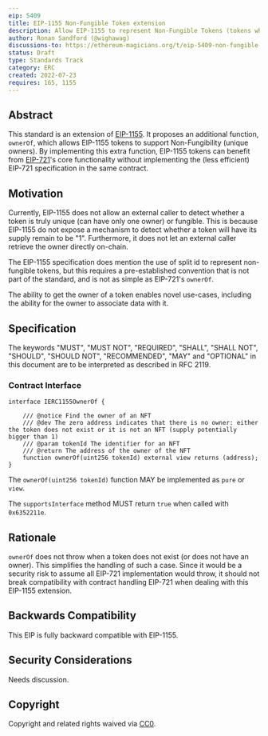 ```yaml
---
eip: 5409
title: EIP-1155 Non-Fungible Token extension
description: Allow EIP-1155 to represent Non-Fungible Tokens (tokens who have a unique owner)
author: Ronan Sandford (@wighawag)
discussions-to: https://ethereum-magicians.org/t/eip-5409-non-fungible-token-extension-for-eip-1155/10240
status: Draft
type: Standards Track
category: ERC
created: 2022-07-23
requires: 165, 1155
---
```


## Abstract

This standard is an extension of [EIP-1155](./eip-1155.md). It proposes an additional function, `ownerOf`, which allows EIP-1155 tokens to support Non-Fungibility (unique owners). By implementing this extra function, EIP-1155 tokens can benefit from [EIP-721](./eip-721.md)'s core functionality without implementing the (less efficient) EIP-721 specification in the same contract.

## Motivation

Currently, EIP-1155 does not allow an external caller to detect whether a token is truly unique (can have only one owner) or fungible. This is because EIP-1155 do not expose a mechanism to detect whether a token will have its supply remain to be "1". Furthermore, it does not let an external caller retrieve the owner directly on-chain.

The EIP-1155 specification does mention the use of split id to represent non-fungible tokens, but this requires a pre-established convention that is not part of the standard, and is not as simple as EIP-721's `ownerOf`.

The ability to get the owner of a token enables novel use-cases, including the ability for the owner to associate data with it.

## Specification

The keywords "MUST", "MUST NOT", "REQUIRED", "SHALL", "SHALL NOT", "SHOULD", "SHOULD NOT", "RECOMMENDED", "MAY" and "OPTIONAL" in this document are to be interpreted as described in RFC 2119.

### Contract Interface

```solidity
interface IERC1155OwnerOf {

    /// @notice Find the owner of an NFT
    /// @dev The zero address indicates that there is no owner: either the token does not exist or it is not an NFT (supply potentially bigger than 1)
    /// @param tokenId The identifier for an NFT
    /// @return The address of the owner of the NFT
    function ownerOf(uint256 tokenId) external view returns (address);
}
```

The `ownerOf(uint256 tokenId)` function MAY be implemented as `pure` or `view`.

The `supportsInterface` method MUST return `true` when called with `0x6352211e`.

## Rationale

`ownerOf` does not throw when a token does not exist (or does not have an owner). This simplifies the handling of such a case. Since it would be a security risk to assume all EIP-721 implementation would throw, it should not break compatibility with contract handling EIP-721 when dealing with this EIP-1155 extension.

## Backwards Compatibility

This EIP is fully backward compatible with EIP-1155.

## Security Considerations

Needs discussion.

## Copyright

Copyright and related rights waived via [CC0](../LICENSE.md).
